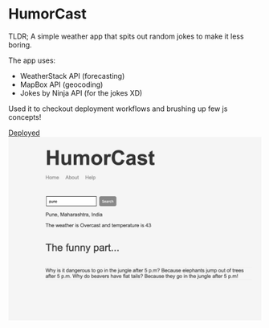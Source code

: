 # HumorCast

TLDR; A simple weather app that spits out random jokes to make it less boring.

The app uses:
- WeatherStack API (forecasting)
- MapBox API (geocoding)
- Jokes by Ninja API (for the jokes XD)

Used it to checkout deployment workflows and brushing up few js concepts!

[Deployed](https://humorcast.herokuapp.com)
![HumorCast](https://raw.githubusercontent.com/niranjana687/HumorCast/main/web.png)
